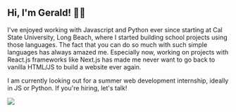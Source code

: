 ## Hi, I'm Gerald! 👋🏻

I've enjoyed working with Javascript and Python ever since starting at Cal State University, Long Beach, where I started building school projects using those languages. The fact that you can do so much with such simple languages has always amazed me. Especially now, working on projects with React.js frameworks like Next.js has made me never want to go back to vanilla HTML/JS to build a website ever again.

I am currently looking out for a summer web development internship, ideally in JS or Python. If you're hiring, let's talk!

<a href="mailto:geraldhill751@gmail.com"><img src="https://img.shields.io/badge/Gmail-D14836?style=for-the-badge&logo=gmail&logoColor=white"></a>

<!--
**geralddhill/geralddhill** is a ✨ _special_ ✨ repository because its `README.md` (this file) appears on your GitHub profile.

Here are some ideas to get you started:

- 🔭 I’m currently working on ...
- 🌱 I’m currently learning ...
- 👯 I’m looking to collaborate on ...
- 🤔 I’m looking for help with ...
- 💬 Ask me about ...
- 📫 How to reach me: ...
- 😄 Pronouns: ...
- ⚡ Fun fact: ...
-->
